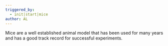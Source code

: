```yaml
---
triggered_by:
  - init|start|mice
author: AL
---
```

Mice are a well established animal model that has been used for many years and has a good track record for successful experiments.
